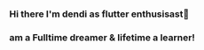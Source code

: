 ### Hi there I'm dendi as flutter enthusisast👋
### am a Fulltime dreamer & lifetime a learner!  

<!--
**dendimuhmd/dendimuhmd** is a ✨ flutter developer ✨ repository because its `README.md` (this file) appears on your GitHub profile.

Here are some ideas to get you started:

- 🌱 I’m currently learning flutter
- 👯 I’m looking to collaborate on mobile app's
- 🤔 I’m looking for help with flutter
- 💬 Ask me about flutter
- 📫 How to reach me: ...
-->
